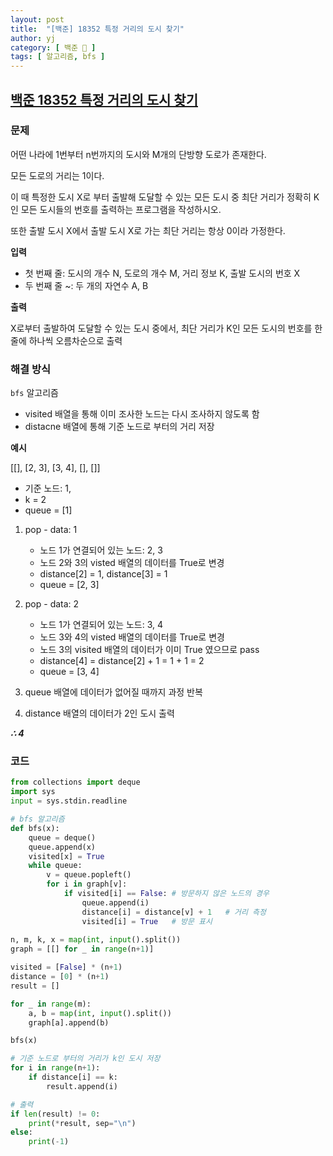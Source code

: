 ```yaml
---
layout: post
title:  "[백준] 18352 특정 거리의 도시 찾기"
author: yj
category: [ 백준 📝 ]
tags: [ 알고리즘, bfs ]
---
```


## [백준 18352 특정 거리의 도시 찾기](https://www.acmicpc.net/problem/18352)

### 문제

어떤 나라에 1번부터 n번까지의 도시와 M개의 단방향 도로가 존재한다.

모든 도로의 거리는 1이다.

이 때 특정한 도시 X로 부터 출발해 도달할 수 있는 모든 도시 중 최단 거리가 정확히 K인 모든 도시들의 번호를 출력하는 프로그램을 작성하시오.

또한 출발 도시 X에서 출발 도시 X로 가는 최단 거리는 항상 0이라 가정한다.

**입력**

- 첫 번째 줄: 도시의 개수 N, 도로의 개수 M, 거리 정보 K, 출발 도시의 번호 X
- 두 번째 줄 ~: 두 개의 자연수 A, B

**출력**

X로부터 출발하여 도달할 수 있는 도시 중에서, 최단 거리가 K인 모든 도시의 번호를 한 줄에 하나씩 오름차순으로 출력

### 해결 방식

`bfs` 알고리즘
- visited 배열을 통해 이미 조사한 노드는 다시 조사하지 않도록 함
- distacne 배열에 통해 기준 노드로 부터의 거리 저장

**예시**

[[], [2, 3], [3, 4], [], []]
- 기준 노드: 1,
- k = 2
- queue = [1]

1. pop - data: 1
    - 노드 1가 연결되어 있는 노드: 2, 3
    - 노드 2와 3의 visted 배열의 데이터를 True로 변경
    - distance[2] = 1, distance[3] = 1
    - queue = [2, 3]

2. pop - data: 2
    - 노드 1가 연결되어 있는 노드: 3, 4
    - 노드 3와 4의 visted 배열의 데이터를 True로 변경
    - 노드 3의 visited 배열의 데이터가 이미 True 였으므로 pass
    - distance[4] = distance[2] + 1 = 1 + 1 = 2
    - queue = [3, 4]

3. queue 배열에 데이터가 없어질 때까지 과정 반복
4. distance 배열의 데이터가 2인 도시 출력

**_∴ 4_**

### 코드

```python
from collections import deque
import sys
input = sys.stdin.readline

# bfs 알고리즘
def bfs(x):
    queue = deque()
    queue.append(x)
    visited[x] = True
    while queue:
        v = queue.popleft()
        for i in graph[v]:
            if visited[i] == False: # 방문하지 않은 노드의 경우
                queue.append(i)
                distance[i] = distance[v] + 1   # 거리 측정
                visited[i] = True   # 방문 표시
    
n, m, k, x = map(int, input().split())
graph = [[] for _ in range(n+1)]

visited = [False] * (n+1)
distance = [0] * (n+1)
result = []

for _ in range(m):
    a, b = map(int, input().split())
    graph[a].append(b)

bfs(x)

# 기준 노드로 부터의 거리가 k인 도시 저장
for i in range(n+1):
    if distance[i] == k:
        result.append(i)

# 출력
if len(result) != 0:
    print(*result, sep="\n")
else:
    print(-1)
```